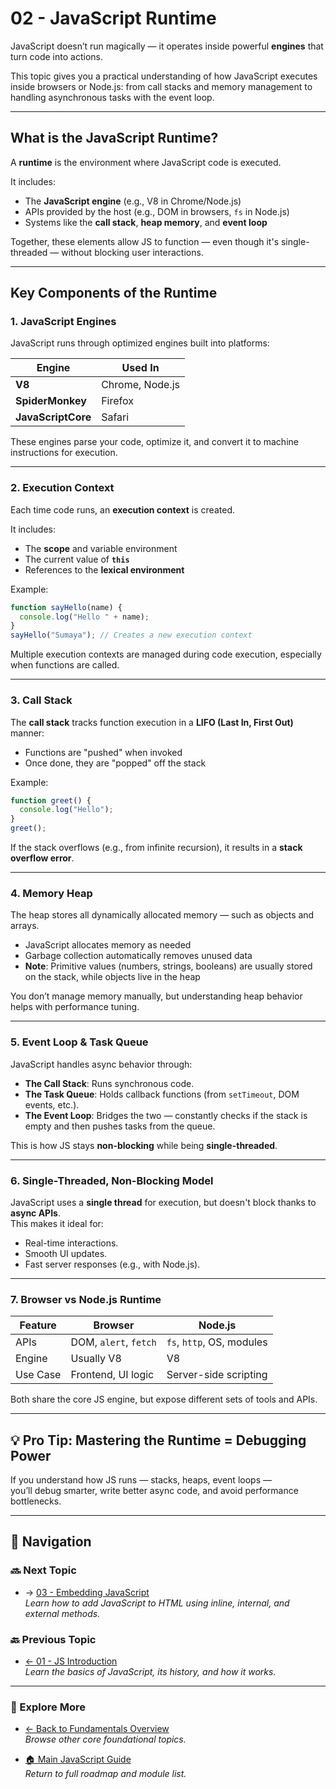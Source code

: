 # 02 - JavaScript Runtime

JavaScript doesn’t run magically — it operates inside powerful **engines** that turn code into actions.  

This topic gives you a practical understanding of how JavaScript executes inside browsers or Node.js: from call stacks and memory management to handling asynchronous tasks with the event loop.

---

## What is the JavaScript Runtime?

A **runtime** is the environment where JavaScript code is executed.

It includes:

- The **JavaScript engine** (e.g., V8 in Chrome/Node.js)
- APIs provided by the host (e.g., DOM in browsers, `fs` in Node.js)
- Systems like the **call stack**, **heap memory**, and **event loop**

Together, these elements allow JS to function — even though it's single-threaded — without blocking user interactions.

---

## Key Components of the Runtime

### 1. JavaScript Engines

JavaScript runs through optimized engines built into platforms:

| Engine         | Used In         |
|----------------|-----------------|
| **V8**         | Chrome, Node.js |
| **SpiderMonkey** | Firefox       |
| **JavaScriptCore** | Safari      |

These engines parse your code, optimize it, and convert it to machine instructions for execution.

---

### 2. Execution Context

Each time code runs, an **execution context** is created.

It includes:

- The **scope** and variable environment
- The current value of **`this`**
- References to the **lexical environment**

Example:

```js
function sayHello(name) {
  console.log("Hello " + name);
}
sayHello("Sumaya"); // Creates a new execution context
```

Multiple execution contexts are managed during code execution, especially when functions are called.

---

### 3. Call Stack

The **call stack** tracks function execution in a **LIFO (Last In, First Out)** manner:

- Functions are "pushed" when invoked
- Once done, they are "popped" off the stack

Example:

```js
function greet() {
  console.log("Hello");
}
greet();
```

If the stack overflows (e.g., from infinite recursion), it results in a **stack overflow error**.

---

### 4. Memory Heap

The heap stores all dynamically allocated memory — such as objects and arrays.

- JavaScript allocates memory as needed
- Garbage collection automatically removes unused data
- **Note**: Primitive values (numbers, strings, booleans) are usually stored on the stack, while objects live in the heap

You don’t manage memory manually, but understanding heap behavior helps with performance tuning.

---

### 5. Event Loop & Task Queue

JavaScript handles async behavior through:

- **The Call Stack**: Runs synchronous code.  
- **The Task Queue**: Holds callback functions (from `setTimeout`, DOM events, etc.).  
- **The Event Loop**: Bridges the two — constantly checks if the stack is empty and then pushes tasks from the queue.  

This is how JS stays **non-blocking** while being **single-threaded**.

---

### 6. Single-Threaded, Non-Blocking Model

JavaScript uses a **single thread** for execution, but doesn't block thanks to **async APIs**.  
This makes it ideal for:

- Real-time interactions.  
- Smooth UI updates.  
- Fast server responses (e.g., with Node.js).

---

### 7. Browser vs Node.js Runtime

| Feature | Browser              | Node.js                  |
|---------|----------------------|--------------------------|
| APIs    | DOM, `alert`, `fetch`| `fs`, `http`, OS, modules |
| Engine  | Usually V8           | V8                       |
| Use Case| Frontend, UI logic   | Server-side scripting    |

Both share the core JS engine, but expose different sets of tools and APIs.

---

## 💡 **Pro Tip: Mastering the Runtime = Debugging Power**

If you understand how JS runs — stacks, heaps, event loops —  
you’ll debug smarter, write better async code, and avoid performance bottlenecks.

---

## 🔗 Navigation

### 🔜 Next Topic

- → [03 - Embedding JavaScript](../03-embedding-js/README.md)  
*Learn how to add JavaScript to HTML using inline, internal, and external methods.*

### 🔙 Previous Topic

- [← 01 - JS Introduction](../01-js-intro/README.md)  
  *Learn the basics of JavaScript, its history, and how it works.*

---

### 📂 Explore More

- [← Back to Fundamentals Overview](../README.md)  
  *Browse other core foundational topics.*

- [🏠 Main JavaScript Guide](../../README.md)  
  *Return to full roadmap and module list.*
